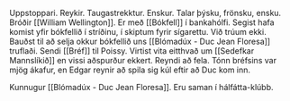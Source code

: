 Uppstoppari. Reykir. Taugastrekktur. Enskur.
Talar þýsku, frönsku, ensku.
Bróðir [[William Wellington]].
Er með [[Bókfell]] í bankahólfi.
Segist hafa komist yfir bókfellið í stríðinu, í skiptum fyrir sígarettu. Við trúum ekki.
Bauðst til að selja okkur bókfellið uns [[Blómadúx - Duc Jean Floresa]] truflaði.
Sendi [[Bréf]] til Poissy. Virtist vita eitthvað um [[Sedefkar Mannslíkið]] en vissi aðspurður ekkert. Reyndi að fela.
Tónn bréfsins var mjög ákafur, en Edgar reynir að spila sig kúl eftir að Duc kom inn.



Kunnugur [[Blómadúx - Duc Jean Floresa]]. Eru saman í hálfátta-klúbb.


